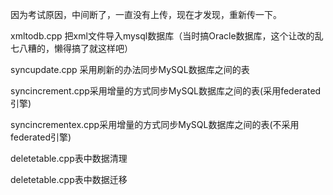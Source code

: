 因为考试原因，中间断了，一直没有上传，现在才发现，重新传一下。

xmltodb.cpp 把xml文件导入mysql数据库（当时搞Oracle数据库，这个让改的乱七八糟的，懒得搞了就这样吧）

syncupdate.cpp 采用刷新的办法同步MySQL数据库之间的表

syncincrement.cpp采用增量的方式同步MySQL数据库之间的表(采用federated引擎)

syncincrementex.cpp采用增量的方式同步MySQL数据库之间的表(不采用federated引擎)

deletetable.cpp表中数据清理

deletetable.cpp表中数据迁移
